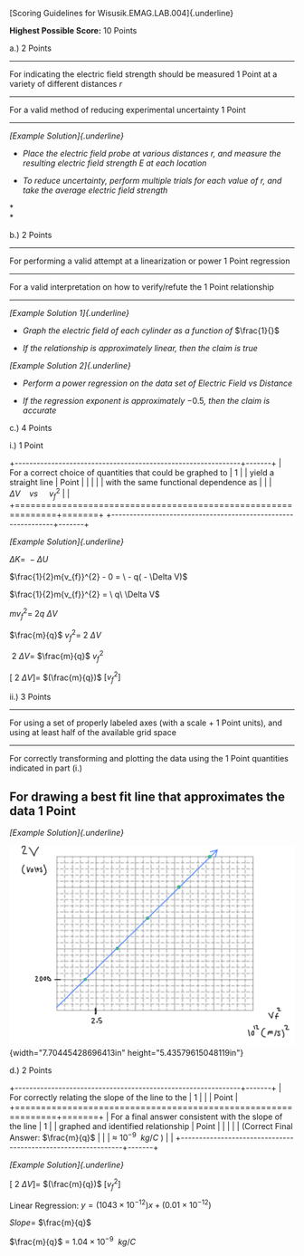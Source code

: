 [Scoring Guidelines for Wisusik.EMAG.LAB.004]{.underline}

**Highest Possible Score:** 10 Points

a.) 2 Points

  -----------------------------------------------------------------------
  For indicating the electric field strength should be measured  1 Point
  at a variety of different distances $r$                        
  -------------------------------------------------------------- --------
  For a valid method of reducing experimental uncertainty        1 Point

  -----------------------------------------------------------------------

*[Example Solution]{.underline}*

-   *Place the electric field probe at various distances* $r$*, and
    measure the resulting electric field strength* $E$ *at each
    location*

-   *To reduce uncertainty, perform multiple trials for each value of*
    $r$*, and take the average electric field strength*

*\
*

b.) 2 Points

  -----------------------------------------------------------------------
  For performing a valid attempt at a linearization or power     1 Point
  regression                                                     
  -------------------------------------------------------------- --------
  For a valid interpretation on how to verify/refute the         1 Point
  relationship                                                   

  -----------------------------------------------------------------------

*[Example Solution 1]{.underline}*

-   *Graph the electric field of each cylinder as a function of*
    $\frac{1}{}$

-   *If the relationship is approximately linear, then the claim is
    true*

*[Example Solution 2]{.underline}*

-   *Perform a power regression on the data set of*
    $Electric\ Field\ vs\ Distance$

-   *If the regression exponent is approximately* $- 0.5$*, then the
    claim is accurate*

c.) 4 Points

i.) 1 Point

+--------------------------------------------------------------+-------+
| For a correct choice of quantities that could be graphed to  | 1     |
| yield a straight line                                        | Point |
|                                                              |       |
| with the same functional dependence as                       |       |
| $\Delta V\ \ \ \ vs\ \ \ \ \ {v_{f}}^{2}$                    |       |
+==============================================================+=======+
+--------------------------------------------------------------+-------+

*[Example Solution]{.underline}*

$\Delta K = \  - \Delta U$

$\frac{1}{2}m{v_{f}}^{2} - 0 = \  - q( - \Delta V)$

$\frac{1}{2}m{v_{f}}^{2} = \ q\ \Delta V$

$m{v_{f}}^{2} = \ 2q\ \Delta V$

$\frac{m}{q}$ ${v_{f}}^{2} = \ 2\ \Delta V$

$\ 2\ \Delta V =$ $\frac{m}{q}$ ${v_{f}}^{2}$

$\lbrack\ 2\ \Delta V\rbrack =$ $(\frac{m}{q})$
$\lbrack{v_{f}}^{2}\rbrack$

ii.) 3 Points

  -----------------------------------------------------------------------
  For using a set of properly labeled axes (with a scale +       1 Point
  units), and using at least half of the available grid space    
  -------------------------------------------------------------- --------
  For correctly transforming and plotting the data using the     1 Point
  quantities indicated in part (i.)                              

  For drawing a best fit line that approximates the data         1 Point
  -----------------------------------------------------------------------

*[Example Solution]{.underline}*

![](media/image1.png){width="7.70445428696413in"
height="5.43579615048119in"}

d.) 2 Points

+--------------------------------------------------------------+-------+
| For correctly relating the slope of the line to the          | 1     |
|                                                              | Point |
+==============================================================+=======+
| For a final answer consistent with the slope of the line     | 1     |
| graphed and identified relationship                          | Point |
|                                                              |       |
| (Correct Final Answer: $\frac{m}{q}$                         |       |
| $\approx \ 10^{- 9}\ \ kg/C$ )                               |       |
+--------------------------------------------------------------+-------+

*[Example Solution]{.underline}*

$\lbrack\ 2\ \Delta V\rbrack =$ $(\frac{m}{q})$
$\lbrack{v_{f}}^{2}\rbrack$

Linear Regression:
$y = (1043 \times 10^{- 12})x + (0.01 \times 10^{- 12})$

$Slope =$ $\frac{m}{q}$

$\frac{m}{q}$ $=$ $1.04 \times 10^{- 9}\ \ kg/C$
